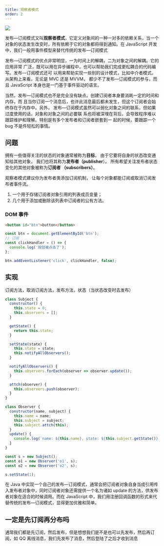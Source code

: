 ```yaml
---
title: 观察者模式
order: 2
---
```


![](https://cy-picgo.oss-cn-hangzhou.aliyuncs.com/20211215153742.png)

发布—订阅模式又叫**观察者模式**，它定义对象间的一种一对多的依赖关系，当一个对象的状态发生改变时，所有依赖于它的对象都将得到通知。在 JavaScript 开发中，我们一般用事件模型来替代传统的发布—订阅模式

发布—订阅模式的优点非常明显，一为时间上的解耦，二为对象之间的解耦。它的应用非常 广泛，既可以用在异步编程中，也可以帮助我们完成更松耦合的代码编写。发布—订阅模式还可 以用来帮助实现一些别的设计模式，比如中介者模式。从架构上来看，无论是 MVC 还是 MVVM， 都少不了发布—订阅模式的参与，而且 JavaScript 本身也是一门基于事件驱动的语言。

当然，发布—订阅模式也不是完全没有缺点。创建订阅者本身要消耗一定的时间和内存，而 且当你订阅一个消息后，也许此消息最后都未发生，但这个订阅者会始终存在于内存中。另外， 发布—订阅模式虽然可以弱化对象之间的联系，但如果过度使用的话，对象和对象之间的必要联 系也将被深埋在背后，会导致程序难以跟踪维护和理解。特别是有多个发布者和订阅者嵌套到一 起的时候，要跟踪一个 bug 不是件轻松的事情。

## 问题

拥有一些值得关注的状态的对象通常被称为**目标**， 由于它要将自身的状态改变通知给其他对象， 我们也将其称为**发布者（pub­lish­er**）。 所有希望关注发布者状态变化的其他对象被称为**订阅者 （sub­scribers）**。

观察者模式建议你为发布者类添加订阅机制， 让每个对象都能订阅或取消订阅发布者事件流。

1.  一个用于存储订阅者对象引用的列表成员变量；
2.  几个用于添加或删除该列表中订阅者的公有方法。

### DOM 事件

```html
<button id="btn">button</button>
```

```js
const btn = document.getElementById('btn');
// 订阅
const clickHandler = () => {
  console.log('按钮被点击了');
};

btn.addEventListener('click', clickHandler, false);
```

## 实现

订阅方法，取消订阅方法，发布方法，状态（当状态改变时去发布）

```js
class Subject {
  constructor() {
    this.state = 0;
    this.observers = [];
  }

  getState() {
    return this.state;
  }

  setState(state) {
    this.state = state;
    this.notifyAllObservers();
  }

  notifyAllObservers() {
    this.observers.forEach(observer => observer.update());
  }

  attch(observer) {
    this.observers.push(observer);
  }
}

class Observer {
  constructor(name, subject) {
    this.name = name;
    this.subject = subject;
    this.subject.attch(this);
  }
  update() {
    console.log(`name: ${this.name}, state: ${this.subject.getState()}`);
  }
}

const s = new Subject();
const o1 = new Observer('o1', s);
const o2 = new Observer('o2', s);

s.setState(1);
```

在 Java 中实现一个自己的发布—订阅模式，通常会把订阅者对象自身当成引用传入发布者对象中，同时订阅者对象还需提供一个名为诸如 update 的方法，供发布者对象在适合的时候调用。而在 JavaScript 中，我们用注册回调函数的形式来代替传统的发布—订阅模式，显得更加优雅和简单。

## 一定是先订阅再分布吗

通常我们都是先订阅，然后发布，但是想想我们是不是也可以先发布，然后再订阅，如 QQ 离线消息，我们先发布了消息，然后登陆了之后才收到消息

